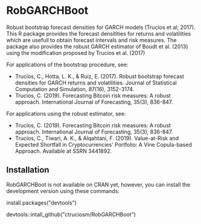 # RobGARCHBoot
Robust bootstrap forecast densities for GARCH models (Trucíos et al; 2017). 
This R package provides the forecast densitities for returns and volatilities which are usefull to obtain forecast intervals and risk measures. 
The package also provides the robust GARCH estimator of Boudt et al. (2013) using the modification proposed by Trucíos et al. (2017)

For applications of the bootstrap procedure, see:
- Trucíos, C., Hotta, L. K., & Ruiz, E. (2017). Robust bootstrap forecast densities for GARCH returns and volatilities. Journal of Statistical Computation and Simulation, 87(16), 3152-3174.
- Trucíos, C. (2019). Forecasting Bitcoin risk measures: A robust approach. International Journal of Forecasting, 35(3), 836-847.

For applications using the robust estimator, see:
- Trucíos, C. (2019). Forecasting Bitcoin risk measures: A robust approach. International Journal of Forecasting, 35(3), 836-847.
- Trucíos, C., Tiwari, A. K., & Alqahtani, F. (2019). Value-at-Risk and Expected Shortfall in Cryptocurrencies' Portfolio: A Vine Copula-based Approach. Available at SSRN 3441892.


## Installation
RobGARCHBoot is not available on CRAN yet, however, you can install the development version using these commands:

install.packages("devtools")


devtools::intall_github("ctruciosm/RobGARCHBoot")

